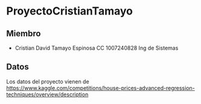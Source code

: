 # ProyectoCristianTamayo

## Miembro

- Cristian David Tamayo Espinosa CC 1007240828  Ing de Sistemas

## Datos

Los datos del proyecto vienen de https://www.kaggle.com/competitions/house-prices-advanced-regression-techniques/overview/description
